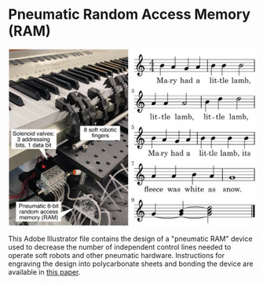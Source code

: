 # Pneumatic Random Access Memory (RAM)

![alt text](pneumatic_ram.png)

This Adobe Illustrator file contains the design of a "pneumatic RAM" device used to decrease the number of independent control lines needed to operate soft robots and other pneumatic hardware.  Instructions for engraving the design into polycarbonate sheets and bonding the device are available in [this paper](https://journals.plos.org/plosone/article?id=10.1371/journal.pone.0254524).